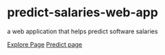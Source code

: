 # predict-salaries-web-app
a web application that helps predict software salaries

[Explore Page](https://github.com/doyinsolamiolaoye/predict-salaries-web-app/blob/main/explore-page.png)
[Predict page](https://github.com/doyinsolamiolaoye/predict-salaries-web-app/blob/main/predict-page.png)
